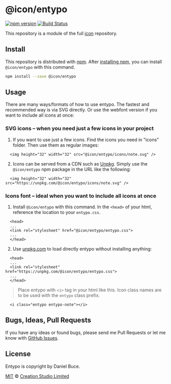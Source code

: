 # @icon/entypo

[![npm version](https://img.shields.io/npm/v/@icon/entypo.svg)](https://www.npmjs.org/package/@icon/entypo)
[![Build Status](https://travis-ci.org/icon/icon.svg?branch=master)](https://travis-ci.org/icon/icon)

This repository is a module of the full [icon][icon] repository.

## Install

This repository is distributed with [npm]. After [installing npm][install-npm], you can install `@icon/entypo` with this command.

```bash
npm install --save @icon/entypo
```

## Usage

There are many ways/formats of how to use entypo. The fastest and recommended way is via SVG directly. Or use the webfont version if you want to include all icons at once:

### SVG icons – when you need just a few icons in your project

  1. If you want to use just a few icons. Find the icons you need in "icons" folder. Then use them as regular images:

```
  <img height="32" width="32" src="@icon/entypo/icons/note.svg" />
```

  2. Icons can be served from a CDN such as [Unpkg][Unpkg]. Simply use the `@icon/entypo` npm package in the URL like the following:

```
  <img height="32" width="32" src="https://unpkg.com/@icon/entypo/icons/note.svg" />
```

### Icons font – ideal when you want to include all icons at once

  1. Install `@icon/entypo` with this command. In the `<head>` of your html, reference the location to your `entypo.css`.

```
  <head>
  ...
  <link rel="stylesheet" href="@icon/entypo/entypo.css">
  ...
  </head>
```

  2. Use [unpkg.com][Unpkg] to load directly entypo without installing anything:

```
  <head>
  ...
  <link rel="stylesheet" href="https://unpkg.com/@icon/entypo/entypo.css">
  ...
  </head>
```

> Place entypo with `<i>` tag in your html like this. Icon class names are to be used with the `entypo` class prefix.

```
  <i class="entypo entypo-note"></i>
```


## Bugs, Ideas, Pull Requests

If you have any ideas or found bugs, please send me Pull Requests or let me know with [GitHub Issues][github issues].

## License

Entypo is copyright by Daniel Buce.

[MIT](./LICENSE) &copy; [Creation Studio Limited](https://creationstudio.com/)

[icon]: https://github.com/icon/icon
[docs]: http://icon.github.io/
[npm]: https://www.npmjs.com/
[install-npm]: https://docs.npmjs.com/getting-started/installing-node
[sass]: http://sass-lang.com/
[github issues]: https://github.com/thecreation/icons/issues
[Unpkg]: https://unpkg.com